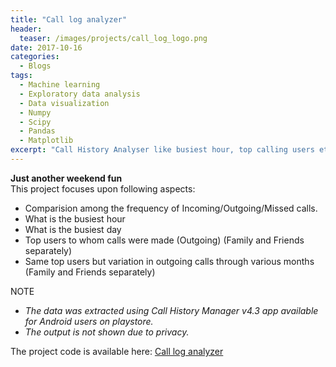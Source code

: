 ```yaml
---
title: "Call log analyzer"
header:
  teaser: /images/projects/call_log_logo.png
date: 2017-10-16
categories:
  - Blogs
tags: 
  - Machine learning
  - Exploratory data analysis
  - Data visualization
  - Numpy
  - Scipy
  - Pandas
  - Matplotlib
excerpt: "Call History Analyser like busiest hour, top calling users etc."
---
```


**Just another weekend fun**  
This project focuses upon following aspects:

* Comparision among the frequency of Incoming/Outgoing/Missed calls.
* What is the busiest hour
* What is the busiest day
* Top users to whom calls were made (Outgoing) (Family and Friends separately)
* Same top users but variation in outgoing calls through various months (Family and Friends separately)


NOTE
* *The data was extracted using Call History Manager v4.3 app available for Android users on playstore.*  
* *The output is not shown due to privacy.*
  

The project code is available here: [Call log analyzer](https://github.com/vivekec/datascience/tree/gh-pages/projects/misc/call_log_analyzer)
